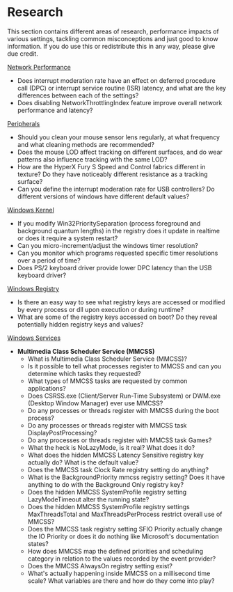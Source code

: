 # Research

This section contains different areas of research, performance impacts of various settings, tackling common misconceptions and just good to know information.
If you do use this or redistribute this in any way, please give due credit.

[Network Performance](NETWORK/README.md)
- Does interrupt moderation rate have an effect on deferred procedure call (DPC) or interrupt service routine (ISR) latency, and what are the key differences between each of the settings?
- Does disabling NetworkThrottlingIndex feature improve overall network performance and latency?

[Peripherals](PERIPHERALS/README.md)
- Should you clean your mouse sensor lens regularly, at what frequency and what cleaning methods are recommended?
- Does the mouse LOD affect tracking on different surfaces, and do wear patterns also influence tracking with the same LOD?
- How are the HyperX Fury S Speed and Control fabrics different in texture? Do they have noticeably different resistance as a tracking surface?
- Can you define the interrupt moderation rate for USB controllers? Do different versions of windows have different default values?

[Windows Kernel](WINKERNEL/README.md)
- If you modify Win32PrioritySeparation (process foreground and background quantum lengths) in the registry does it update in realtime or does it require a system restart?
- Can you micro-increment/adjust the windows timer resolution?
- Can you monitor which programs requested specific timer resolutions over a period of time?
- Does PS/2 keyboard driver provide lower DPC latency than the USB keyboard driver?

[Windows Registry](WINREGISTRY/README.md)
- Is there an easy way to see what registry keys are accessed or modified by every process or dll upon execution or during runtime?
- What are some of the registry keys accessed on boot? Do they reveal potentially hidden registry keys and values?

[Windows Services](WINSERVICES/README.md)
* **Multimedia Class Scheduler Service (MMCSS)**
  - What is Multimedia Class Scheduler Service (MMCSS)?
  - Is it possible to tell what processes register to MMCSS and can you determine which tasks they requested?
  - What types of MMCSS tasks are requested by common applications?
  - Does CSRSS.exe (Client/Server Run-Time Subsystem) or DWM.exe (Desktop Window Manager) ever use MMCSS?
  - Do any processes or threads register with MMCSS during the boot process?
  - Do any processes or threads register with MMCSS task DisplayPostProcessing?
  - Do any processes or threads register with MMCSS task Games?
  - What the heck is NoLazyMode, is it real? What does it do?
  - What does the hidden MMCSS Latency Sensitive registry key actually do? What is the default value?
  - Does the MMCSS task Clock Rate registry setting do anything? 
  - What is the BackgroundPriority mmcss registry setting? Does it have anything to do with the Background Only registry key?
  - Does the hidden MMCSS SystemProfile registry setting LazyModeTimeout alter the running state?
  - Does the hidden MMCSS SystemProfile registry settings MaxThreadsTotal and MaxThreadsPerProcess restrict overall use of MMCSS?
  - Does the MMCSS task registry setting SFIO Priority actually change the IO Priority or does it do nothing like Microsoft's documentation states?
  - How does MMCSS map the defined priorities and scheduling category in relation to the values recorded by the event provider?
  - Does the MMCSS AlwaysOn registry setting exist?
  - What's actually happening inside MMCSS on a millisecond time scale? What variables are there and how do they come into play?
